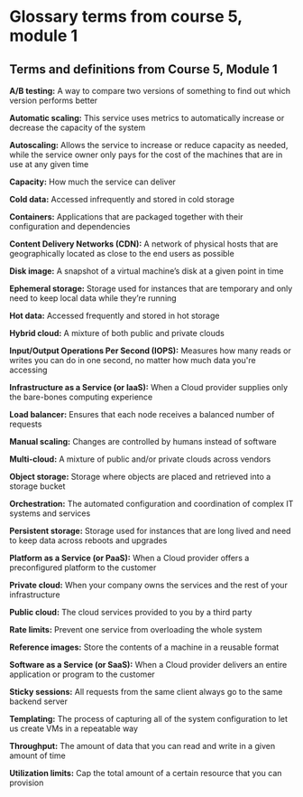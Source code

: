 # Glossary terms from course 5, module 1

## Terms and definitions from Course 5, Module 1

**A/B testing:** A way to compare two versions of something to find out which version performs better

**Automatic scaling:** This service uses metrics to automatically increase or decrease the capacity of the system

**Autoscaling:** Allows the service to increase or reduce capacity as needed, while the service owner only pays for the cost of the machines that are in use at any given time

**Capacity:** How much the service can deliver

**Cold data:** Accessed infrequently and stored in cold storage

**Containers:** Applications that are packaged together with their configuration and dependencies

**Content Delivery Networks (CDN):** A network of physical hosts that are geographically located as close to the end users as possible

**Disk image:** A snapshot of a virtual machine’s disk at a given point in time

**Ephemeral storage:** Storage used for instances that are temporary and only need to keep local data while they’re running

**Hot data:** Accessed frequently and stored in hot storage

**Hybrid cloud:** A mixture of both public and private clouds

**Input/Output Operations Per Second (IOPS):** Measures how many reads or writes you can do in one second, no matter how much data you're accessing

**Infrastructure as a Service (or IaaS):** When a Cloud provider supplies only the bare-bones computing experience

**Load balancer:** Ensures that each node receives a balanced number of requests

**Manual scaling:** Changes are controlled by humans instead of software

**Multi-cloud:** A mixture of public and/or private clouds across vendors

**Object storage:** Storage where objects are placed and retrieved into a storage bucket

**Orchestration:** The automated configuration and coordination of complex IT systems and services

**Persistent storage:** Storage used for instances that are long lived and need to keep data across reboots and upgrades

**Platform as a Service (or PaaS):** When a Cloud provider offers a preconfigured platform to the customer

**Private cloud:** When your company owns the services and the rest of your infrastructure

**Public cloud:** The cloud services provided to you by a third party

**Rate limits:** Prevent one service from overloading the whole system

**Reference images:** Store the contents of a machine in a reusable format

**Software as a Service (or SaaS):** When a Cloud provider delivers an entire application or program to the customer

**Sticky sessions:** All requests from the same client always go to the same backend server

**Templating:** The process of capturing all of the system configuration to let us create VMs in a repeatable way

**Throughput:** The amount of data that you can read and write in a given amount of time

**Utilization limits:** Cap the total amount of a certain resource that you can provision
